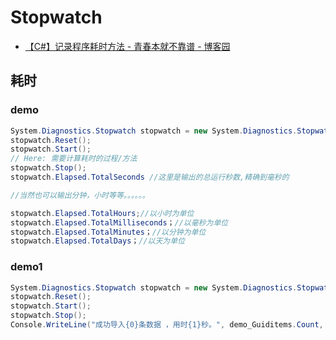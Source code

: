 # Stopwatch

- [【C#】记录程序耗时方法 - 青春本就不靠谱 - 博客园](https://www.cnblogs.com/on-fire/p/9522878.html)

## 耗时

### demo

```c#
System.Diagnostics.Stopwatch stopwatch = new System.Diagnostics.Stopwatch();
stopwatch.Reset();
stopwatch.Start();
// Here: 需要计算耗时的过程/方法
stopwatch.Stop();
stopwatch.Elapsed.TotalSeconds //这里是输出的总运行秒数,精确到毫秒的

//当然也可以输出分钟，小时等等。。。。。。

stopwatch.Elapsed.TotalHours;//以小时为单位
stopwatch.Elapsed.TotalMilliseconds；//以毫秒为单位
stopwatch.Elapsed.TotalMinutes；//以分钟为单位
stopwatch.Elapsed.TotalDays；//以天为单位

```

### demo1

```c#
System.Diagnostics.Stopwatch stopwatch = new System.Diagnostics.Stopwatch();
stopwatch.Reset();
stopwatch.Start();
stopwatch.Stop();
Console.WriteLine("成功导入{0}条数据 ，用时{1}秒。", demo_Guiditems.Count, stopwatch.Elapsed.TotalSeconds);

```
